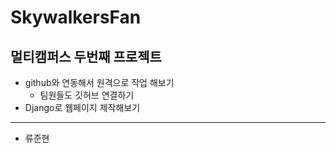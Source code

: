 # SkywalkersFan

## 멀티캠퍼스 두번째 프로젝트
  * github와 연동해서 원격으로 작업 해보기
    * 팀원들도 깃허브 연결하기
  * Django로 웹페이지 제작해보기
---
* 류준현